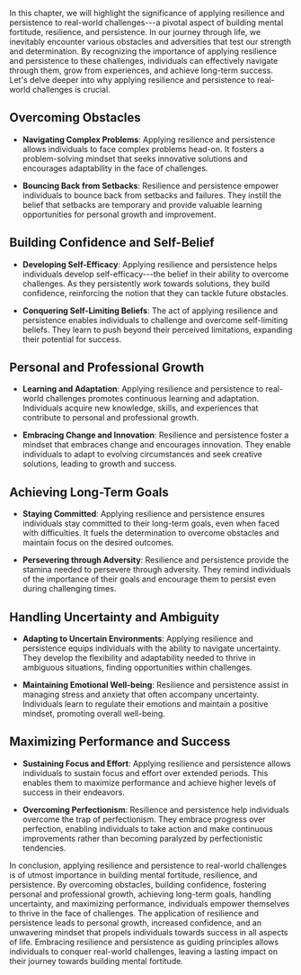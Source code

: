 
In this chapter, we will highlight the significance of applying resilience and persistence to real-world challenges---a pivotal aspect of building mental fortitude, resilience, and persistence. In our journey through life, we inevitably encounter various obstacles and adversities that test our strength and determination. By recognizing the importance of applying resilience and persistence to these challenges, individuals can effectively navigate through them, grow from experiences, and achieve long-term success. Let's delve deeper into why applying resilience and persistence to real-world challenges is crucial.

Overcoming Obstacles
--------------------

* **Navigating Complex Problems**: Applying resilience and persistence allows individuals to face complex problems head-on. It fosters a problem-solving mindset that seeks innovative solutions and encourages adaptability in the face of challenges.

* **Bouncing Back from Setbacks**: Resilience and persistence empower individuals to bounce back from setbacks and failures. They instill the belief that setbacks are temporary and provide valuable learning opportunities for personal growth and improvement.

Building Confidence and Self-Belief
-----------------------------------

* **Developing Self-Efficacy**: Applying resilience and persistence helps individuals develop self-efficacy---the belief in their ability to overcome challenges. As they persistently work towards solutions, they build confidence, reinforcing the notion that they can tackle future obstacles.

* **Conquering Self-Limiting Beliefs**: The act of applying resilience and persistence enables individuals to challenge and overcome self-limiting beliefs. They learn to push beyond their perceived limitations, expanding their potential for success.

Personal and Professional Growth
--------------------------------

* **Learning and Adaptation**: Applying resilience and persistence to real-world challenges promotes continuous learning and adaptation. Individuals acquire new knowledge, skills, and experiences that contribute to personal and professional growth.

* **Embracing Change and Innovation**: Resilience and persistence foster a mindset that embraces change and encourages innovation. They enable individuals to adapt to evolving circumstances and seek creative solutions, leading to growth and success.

Achieving Long-Term Goals
-------------------------

* **Staying Committed**: Applying resilience and persistence ensures individuals stay committed to their long-term goals, even when faced with difficulties. It fuels the determination to overcome obstacles and maintain focus on the desired outcomes.

* **Persevering through Adversity**: Resilience and persistence provide the stamina needed to persevere through adversity. They remind individuals of the importance of their goals and encourage them to persist even during challenging times.

Handling Uncertainty and Ambiguity
----------------------------------

* **Adapting to Uncertain Environments**: Applying resilience and persistence equips individuals with the ability to navigate uncertainty. They develop the flexibility and adaptability needed to thrive in ambiguous situations, finding opportunities within challenges.

* **Maintaining Emotional Well-being**: Resilience and persistence assist in managing stress and anxiety that often accompany uncertainty. Individuals learn to regulate their emotions and maintain a positive mindset, promoting overall well-being.

Maximizing Performance and Success
----------------------------------

* **Sustaining Focus and Effort**: Applying resilience and persistence allows individuals to sustain focus and effort over extended periods. This enables them to maximize performance and achieve higher levels of success in their endeavors.

* **Overcoming Perfectionism**: Resilience and persistence help individuals overcome the trap of perfectionism. They embrace progress over perfection, enabling individuals to take action and make continuous improvements rather than becoming paralyzed by perfectionistic tendencies.

In conclusion, applying resilience and persistence to real-world challenges is of utmost importance in building mental fortitude, resilience, and persistence. By overcoming obstacles, building confidence, fostering personal and professional growth, achieving long-term goals, handling uncertainty, and maximizing performance, individuals empower themselves to thrive in the face of challenges. The application of resilience and persistence leads to personal growth, increased confidence, and an unwavering mindset that propels individuals towards success in all aspects of life. Embracing resilience and persistence as guiding principles allows individuals to conquer real-world challenges, leaving a lasting impact on their journey towards building mental fortitude.
